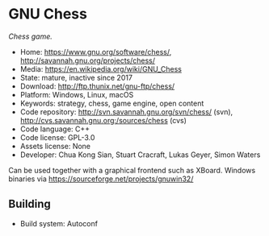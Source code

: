 # GNU Chess

_Chess game._

- Home: https://www.gnu.org/software/chess/, http://savannah.gnu.org/projects/chess/
- Media: https://en.wikipedia.org/wiki/GNU_Chess
- State: mature, inactive since 2017
- Download: http://ftp.thunix.net/gnu-ftp/chess/
- Platform: Windows, Linux, macOS
- Keywords: strategy, chess, game engine, open content
- Code repository: http://svn.savannah.gnu.org/svn/chess/ (svn), http://cvs.savannah.gnu.org:/sources/chess (cvs)
- Code language: C++
- Code license: GPL-3.0
- Assets license: None
- Developer: Chua Kong Sian, Stuart Cracraft, Lukas Geyer, Simon Waters

Can be used together with a graphical frontend such as XBoard.
Windows binaries via https://sourceforge.net/projects/gnuwin32/

## Building

- Build system: Autoconf